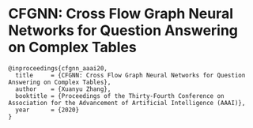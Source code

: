 # CFGNN: Cross Flow Graph Neural Networks for Question Answering on Complex Tables

```
@inproceedings{cfgnn_aaai20,
  title     = {CFGNN: Cross Flow Graph Neural Networks for Question Answering on Complex Tables},
  author    = {Xuanyu Zhang},
  booktitle = {Proceedings of the Thirty-Fourth Conference on Association for the Advancement of Artificial Intelligence (AAAI)},
  year      = {2020}
}
```
